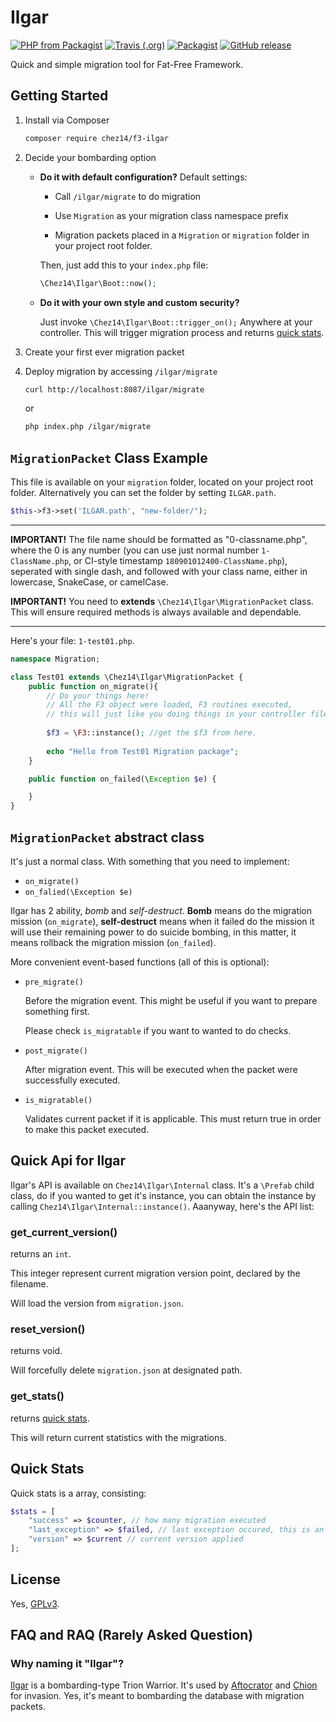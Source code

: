 # Ilgar 
[![PHP from Packagist](https://img.shields.io/packagist/php-v/chez14/f3-ilgar.svg?style=flat-square)](https://github.com/chez14/f3-ilgar)
 [![Travis (.org)](https://img.shields.io/travis/chez14/f3-ilgar.svg?style=flat-square)](https://github.com/chez14/f3-ilgar) [![Packagist](https://img.shields.io/packagist/v/chez14/f3-ilgar.svg?style=flat-square)](https://packagist.org/packages/chez14/f3-ilgar) [![GitHub release](https://img.shields.io/github/release/chez14/f3-ilgar.svg?style=flat-square)](https://github.com/chez14/f3-ilgar)

Quick and simple migration tool for Fat-Free Framework.


## Getting Started
1. Install via Composer
    ```bash
    composer require chez14/f3-ilgar
    ```

2. Decide your bombarding option
         
    - **Do it with default configuration?**
        Default settings:

        - Call `/ilgar/migrate` to do migration

        - Use `Migration` as your migration class namespace prefix

        - Migration packets placed in a `Migration` or `migration` folder in your project root folder.

        Then, just add this to your `index.php` file:
        ```php
        \Chez14\Ilgar\Boot::now();
        ```

    - **Do it with your own style and custom security?**

        Just invoke `\Chez14\Ilgar\Boot::trigger_on();` Anywhere at your controller. This will trigger migration process and returns [quick stats](#quick-stats).

3. Create your first ever migration packet

4. Deploy migration by accessing `/ilgar/migrate`
    ```bash
    curl http://localhost:8087/ilgar/migrate
    ```

    or

    ```bash
    php index.php /ilgar/migrate
    ```

## `MigrationPacket` Class Example

This file is available on your `migration` folder, located on your project root folder. Alternatively you can set the folder by setting `ILGAR.path`.

```php
$this->f3->set('ILGAR.path', "new-folder/");
```

<hr>

**IMPORTANT!** The file name should be formatted as "0-classname.php", where the 0 is any number (you can use just normal number `1-ClassName.php`, or CI-style timestamp `180901012400-ClassName.php`), seperated with single dash, and followed with your class name, either in lowercase, SnakeCase, or camelCase.

**IMPORTANT!** You need to **extends** `\Chez14\Ilgar\MigrationPacket` class. This will ensure required methods is always available and dependable.

<hr>

Here's your file: `1-test01.php`.

```php
namespace Migration;

class Test01 extends \Chez14\Ilgar\MigrationPacket {
    public function on_migrate(){
        // Do your things here!
        // All the F3 object were loaded, F3 routines executed,
        // this will just like you doing things in your controller file.
        
        $f3 = \F3::instance(); //get the $f3 from here.
        
        echo "Hello from Test01 Migration package";
    }

    public function on_failed(\Exception $e) {

    }
}
```



## `MigrationPacket` abstract class
It's just a normal class. With something that you need to implement:
 - `on_migrate()`
 - `on_falied(\Exception $e)`

Ilgar has 2 ability, *bomb* and *self-destruct*. **Bomb** means do the migration mission (`on_migrate`), **self-destruct** means when it failed do the mission it will use their remaining power to do suicide bombing, in this matter, it means rollback the migration mission (`on_failed`).

More convenient event-based functions (all of this is optional):
 - `pre_migrate()`

    Before the migration event. This might be useful if you want to prepare something first.

    Please check `is_migratable` if you want to wanted to do checks.

 - `post_migrate()`
   
    After migration event. This will be executed when the packet were successfully executed.

 - `is_migratable()` 

    Validates current packet if it is applicable. This must return true in order to make this packet executed.

## Quick Api for Ilgar
Ilgar's API is available on `Chez14\Ilgar\Internal` class. It's a `\Prefab` child class, do if you wanted to get it's instance, you can obtain the instance by calling `Chez14\Ilgar\Internal::instance()`. Aaanyway, here's the API list:

### get_current_version()
returns an `int`.

This integer represent current migration version point, declared by the filename.

Will load the version from `migration.json`.

### reset_version()
returns void.

Will forcefully delete `migration.json` at designated path.

### get_stats()

returns [quick stats](#quick-stats).

This will return current statistics with the migrations.

## Quick Stats

Quick stats is a array, consisting:

```php
$stats = [
    "success" => $counter, // how many migration executed
    "last_exception" => $failed, // last exception occured, this is an Exception object.
    "version" => $current // current version applied
];
```



## License
Yes, [GPLv3](LICENSE).

## FAQ and RAQ (Rarely Asked Question)

### Why naming it "Ilgar"?
[Ilgar](http://worldtrigger.wikia.com/wiki/Ilgar) is a bombarding-type Trion Warrior. It's used by [Aftocrator](http://worldtrigger.wikia.com/wiki/Aftokrator) and [Chion](http://worldtrigger.wikia.com/wiki/Chion) for invasion.
Yes, it's meant to bombarding the database with migration packets.